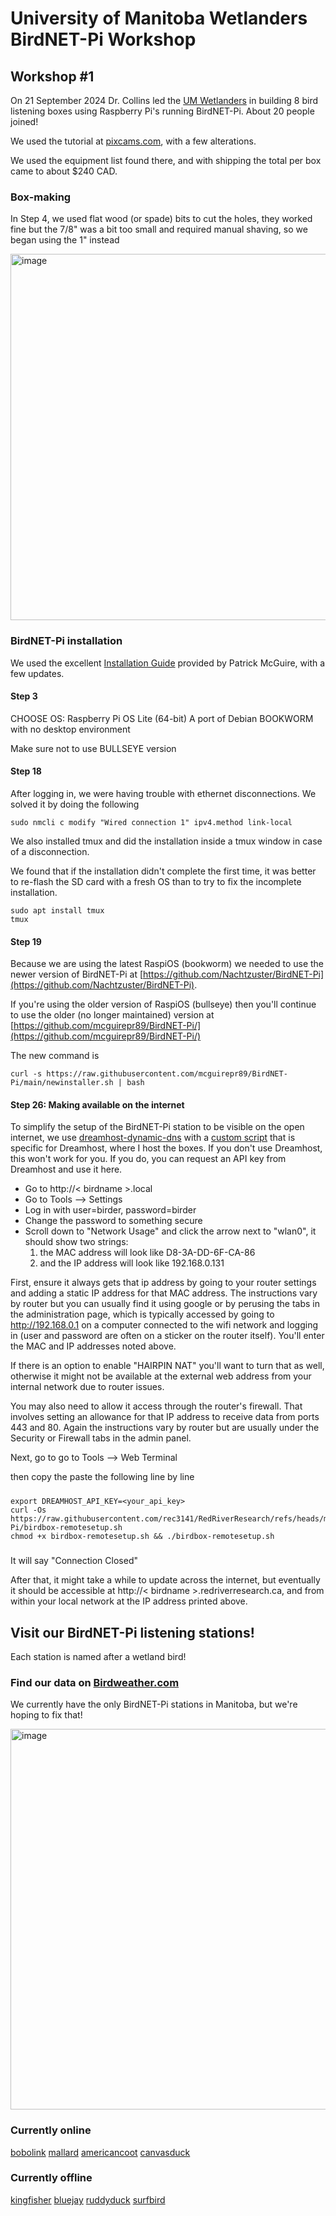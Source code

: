 # University of Manitoba Wetlanders BirdNET-Pi Workshop 

## Workshop #1
On 21 September 2024 Dr. Collins led the [UM Wetlanders](https://www.instagram.com/umwetlanders/) in building 8 bird listening boxes using Raspberry Pi's running BirdNET-Pi. About 20 people joined!

We used the tutorial at [pixcams.com](https://pixcams.com/building-a-birdnet-pi-real-time-acoustic-bird-id-station/), with a few alterations.

We used the equipment list found there, and with shipping the total per box came to about $240 CAD.

### Box-making
In Step 4, we used flat wood (or spade) bits to cut the holes, they worked fine but the 7/8" was a bit too small and required manual shaving, so we began using the 1" instead

<img width="586" alt="image" src="https://github.com/user-attachments/assets/b21e3ca5-a0ec-401a-ac1a-911f76e4afde">

### BirdNET-Pi installation
We used the excellent [Installation Guide](https://github.com/mcguirepr89/BirdNET-Pi/wiki/Installation-Guide) provided by Patrick McGuire, with a few updates.

#### Step 3
CHOOSE OS: Raspberry Pi OS Lite (64-bit) A port of Debian BOOKWORM with no desktop environment

Make sure not to use BULLSEYE version 

#### Step 18
After logging in, we were having trouble with ethernet disconnections. We solved it by doing the following

```
sudo nmcli c modify "Wired connection 1" ipv4.method link-local
```

We also installed tmux and did the installation inside a tmux window in case of a disconnection.

We found that if the installation didn't complete the first time, it was better to re-flash the SD card with a fresh OS than to try to fix the incomplete installation.

```
sudo apt install tmux
tmux
```

#### Step 19
Because we are using the latest RaspiOS (bookworm) we needed to use the newer version of BirdNET-Pi at [https://github.com/Nachtzuster/BirdNET-Pi](https://github.com/Nachtzuster/BirdNET-Pi).

If you're using the older version of RaspiOS (bullseye) then you'll continue to use the older (no longer maintained) version at [https://github.com/mcguirepr89/BirdNET-Pi/](https://github.com/mcguirepr89/BirdNET-Pi/)

The new command is

```
curl -s https://raw.githubusercontent.com/mcguirepr89/BirdNET-Pi/main/newinstaller.sh | bash
```

#### Step 26: Making available on the internet
To simplify the setup of the BirdNET-Pi station to be visible on the open internet, we use [dreamhost-dynamic-dns](https://github.com/clempaul/dreamhost-dynamic-dns) with a [custom script](/BirdNET-Pi/birdbox-remotesetup.sh) that is specific for Dreamhost, where I host the boxes. If you don't use Dreamhost, this won't work for you. If you do, you can request an API key from Dreamhost and use it here.

* Go to http://< birdname >.local
* Go to Tools --> Settings
* Log in with user=birder, password=birder
* Change the password to something secure
* Scroll down to "Network Usage" and click the arrow next to "wlan0", it should show two strings:
  1. the MAC address will look like D8-3A-DD-6F-CA-86
  2. and the IP address will look like 192.168.0.131

First, ensure it always gets that ip address by going to your router settings and adding a static IP address for that MAC address. The instructions vary by router but you can usually find it using google or by perusing the tabs in the administration page, which is typically accessed by going to http://192.168.0.1 on a computer connected to the wifi network and logging in (user and password are often on a sticker on the router itself). You'll enter the MAC and IP addresses noted above.

If there is an option to enable "HAIRPIN NAT" you'll want to turn that as well, otherwise it might not be available at the external web address from your internal network due to router issues.

You may also need to allow it access through the router's firewall. That involves setting an allowance for that IP address to receive data from ports 443 and 80. Again the instructions vary by router but are usually under the Security or Firewall tabs in the admin panel.

Next, go to 
go to Tools --> Web Terminal

then copy the paste the following line by line

#####
```
export DREAMHOST_API_KEY=<your_api_key>
curl -Os https://raw.githubusercontent.com/rec3141/RedRiverResearch/refs/heads/main/BirdNet-Pi/birdbox-remotesetup.sh
chmod +x birdbox-remotesetup.sh && ./birdbox-remotesetup.sh
```

#####
It will say "Connection Closed"

After that, it might take a while to update across the internet, but eventually it should be accessible at http://< birdname >.redriverresearch.ca, and from within your local network at the IP address printed above.

## Visit our BirdNET-Pi listening stations!

Each station is named after a wetland bird!

### Find our data on [Birdweather.com](https://app.birdweather.com/data/ZffJ3LwQsf2vGTTo1K7ZXbRa)

We currently have the only BirdNET-Pi stations in Manitoba, but we're hoping to fix that!

<img width="609" alt="image" src="https://github.com/user-attachments/assets/4816d071-1a76-4f65-9c4c-06755fffae40">

### Currently online
[bobolink](https://bobolink.redriverresearch.ca)
[mallard](https://mallard.redriverresearch.ca)
[americancoot](https://americancoot.redriverresearch.ca)
[canvasduck](https://canvasduck.redriverresearch.ca)

### Currently offline
[kingfisher](https://kingfisher.redriverresearch.ca)
[bluejay](https://bluejay.redriverresearch.ca)
[ruddyduck](https://ruddyduck.redriverresearch.ca)
[surfbird](https://surfbird.redriverresearch.ca)


